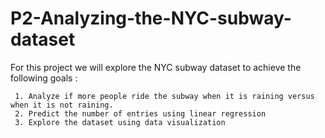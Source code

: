 # P2-Analyzing-the-NYC-subway-dataset

For this project we will explore the NYC subway dataset to achieve the following goals :

     1. Analyze if more people ride the subway when it is raining versus when it is not raining.
     2. Predict the number of entries using linear regression
     3. Explore the dataset using data visualization
     
